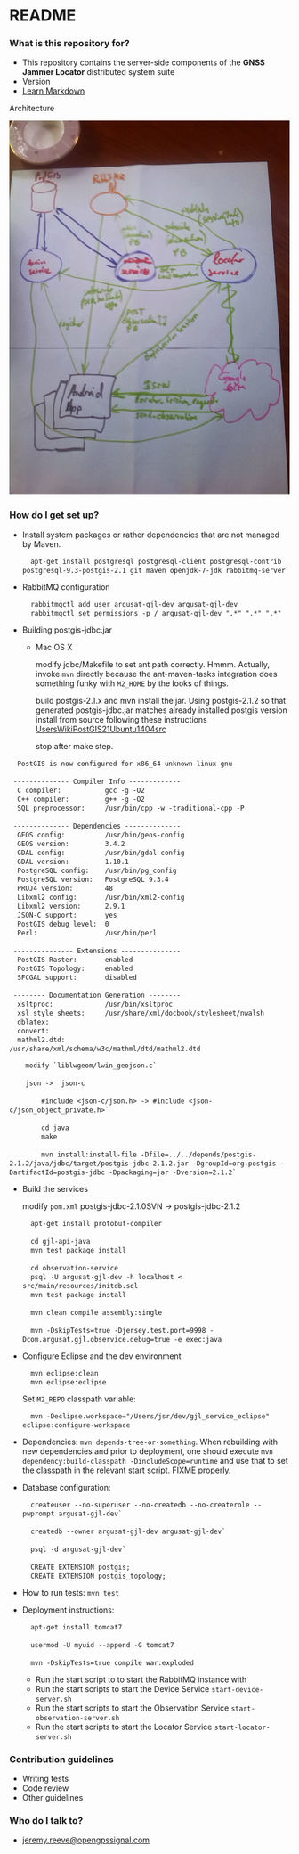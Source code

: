 # README #

### What is this repository for? ###

* This repository contains the server-side components of the __GNSS Jammer Locator__ distributed system suite
* Version
* [Learn Markdown](https://bitbucket.org/tutorials/markdowndemo)

Architecture

![Architecture Diagram](arch.jpg "Architecture Diagram")


### How do I get set up? ###

* Install system packages or rather dependencies that are not managed by Maven.

        apt-get install postgresql postgresql-client postgresql-contrib postgresql-9.3-postgis-2.1 git maven openjdk-7-jdk rabbitmq-server`

* RabbitMQ configuration

        rabbitmqctl add_user argusat-gjl-dev argusat-gjl-dev
        rabbitmqctl set_permissions -p / argusat-gjl-dev ".*" ".*" ".*"


* Building postgis-jdbc.jar


    * Mac OS X 

        modify jdbc/Makefile to set ant path correctly.  Hmmm.  Actually, invoke `mvn` directly because the ant-maven-tasks integration does something funky with `M2_HOME` by the looks of things.



        build postgis-2.1.x and mvn install the jar.  Using postgis-2.1.2 so that generated postgis-jdbc.jar matches already installed postgis version install from source following these instructions [UsersWikiPostGIS21Ubuntu1404src](http://trac.osgeo.org/postgis/wiki/UsersWikiPostGIS21Ubuntu1404src)

        stop after make step.

````
  PostGIS is now configured for x86_64-unknown-linux-gnu

 -------------- Compiler Info ------------- 
  C compiler:           gcc -g -O2
  C++ compiler:         g++ -g -O2
  SQL preprocessor:     /usr/bin/cpp -w -traditional-cpp -P

 -------------- Dependencies -------------- 
  GEOS config:          /usr/bin/geos-config
  GEOS version:         3.4.2
  GDAL config:          /usr/bin/gdal-config
  GDAL version:         1.10.1
  PostgreSQL config:    /usr/bin/pg_config
  PostgreSQL version:   PostgreSQL 9.3.4
  PROJ4 version:        48
  Libxml2 config:       /usr/bin/xml2-config
  Libxml2 version:      2.9.1
  JSON-C support:       yes
  PostGIS debug level:  0
  Perl:                 /usr/bin/perl

 --------------- Extensions --------------- 
  PostGIS Raster:       enabled
  PostGIS Topology:     enabled
  SFCGAL support:       disabled

 -------- Documentation Generation -------- 
  xsltproc:             /usr/bin/xsltproc
  xsl style sheets:     /usr/share/xml/docbook/stylesheet/nwalsh
  dblatex:              
  convert:              
  mathml2.dtd:          /usr/share/xml/schema/w3c/mathml/dtd/mathml2.dtd

````

        modify `liblwgeom/lwin_geojson.c`

        json ->  json-c

            #include <json-c/json.h> -> #include <json-c/json_object_private.h>`

            cd java
            make

            mvn install:install-file -Dfile=../../depends/postgis-2.1.2/java/jdbc/target/postgis-jdbc-2.1.2.jar -DgroupId=org.postgis -DartifactId=postgis-jdbc -Dpackaging=jar -Dversion=2.1.2`



* Build the services

    modify `pom.xml` postgis-jdbc-2.1.0SVN -> postgis-jdbc-2.1.2 

        apt-get install protobuf-compiler

        cd gjl-api-java
        mvn test package install

        cd observation-service
        psql -U argusat-gjl-dev -h localhost < src/main/resources/initdb.sql
        mvn test package install

        mvn clean compile assembly:single

        mvn -DskipTests=true -Djersey.test.port=9998 -Dcom.argusat.gjl.observice.debug=true -e exec:java




* Configure Eclipse and the dev environment

        mvn eclipse:clean
        mvn eclipse:eclipse

    Set `M2_REPO` classpath variable:

        mvn -Declipse.workspace="/Users/jsr/dev/gjl_service_eclipse" eclipse:configure-workspace


* Dependencies: `mvn depends-tree-or-something`.  When rebuilding with new dependencies and prior to deployment, one should execute `mvn dependency:build-classpath -DincludeScope=runtime` and use that to set the classpath in the relevant start script.  FIXME properly.

* Database configuration:

        createuser --no-superuser --no-createdb --no-createrole --pwprompt argusat-gjl-dev`

        createdb --owner argusat-gjl-dev argusat-gjl-dev`

        psql -d argusat-gjl-dev`

        CREATE EXTENSION postgis;
        CREATE EXTENSION postgis_topology;


* How to run tests:  `mvn test` 

* Deployment instructions:

        apt-get install tomcat7

        usermod -U myuid --append -G tomcat7

        mvn -DskipTests=true compile war:exploded

    * Run the start script to to start the RabbitMQ instance with 
    * Run the start scripts to start the Device Service `start-device-server.sh`
    * Run the start scripts to start the Observation Service `start-observation-server.sh`
    * Run the start scripts to start the Locator Service `start-locator-server.sh`



### Contribution guidelines ###

* Writing tests
* Code review
* Other guidelines

### Who do I talk to? ###

* jeremy.reeve@opengpssignal.com